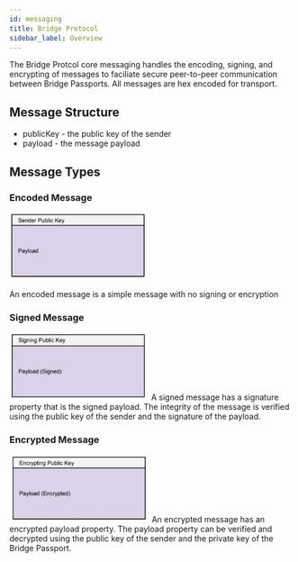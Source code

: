 ```yaml
---
id: messaging
title: Bridge Protocol
sidebar_label: Overview
---
```

The Bridge Protcol core messaging handles the encoding, signing, and encrypting of messages to faciliate secure peer-to-peer communication between Bridge Passports.  All messages are hex encoded for transport.

## Message Structure
- publicKey - the public key of the sender
- payload - the message payload

## Message Types
### Encoded Message
<img src='https://github.com/bridge-protocol/bridge-protocol-js/blob/ethereum-publishing/docs/images/message.jpg?raw=true'></img>

An encoded message is a simple message with no signing or encryption

### Signed Message
<img src='https://github.com/bridge-protocol/bridge-protocol-js/blob/ethereum-publishing/docs/images/message-sign.jpg?raw=true'></img>
A signed message has a signature property that is the signed payload.  The integrity of the message is verified using the public key of the sender and the signature of the payload.

### Encrypted Message
<img src='https://github.com/bridge-protocol/bridge-protocol-js/blob/ethereum-publishing/docs/images/message-encrypt.jpg?raw=true'></img>
An encrypted message has an encrypted payload property.  The payload property can be verified and decrypted using the public key of the sender and the private key of the Bridge Passport.
